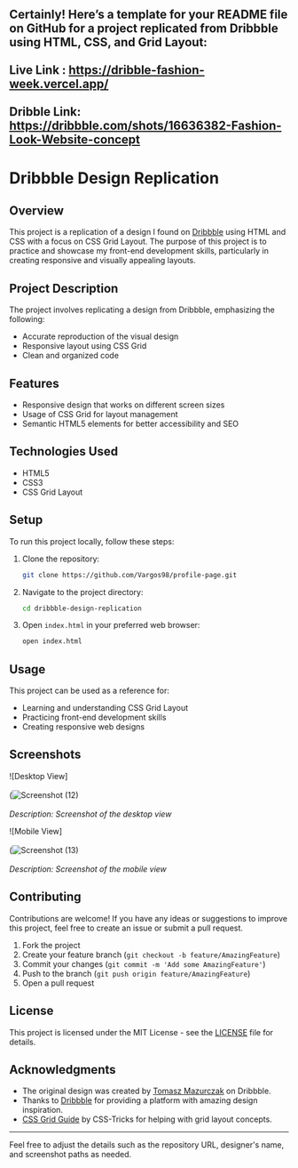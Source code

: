 Certainly! Here’s a template for your README file on GitHub for a project replicated from Dribbble using HTML, CSS, and Grid Layout:<br/><br/>
Live Link : https://dribble-fashion-week.vercel.app/ <br/><br/>
Dribble Link: https://dribbble.com/shots/16636382-Fashion-Look-Website-concept
---

# Dribbble Design Replication

## Overview
This project is a replication of a design I found on [Dribbble]((https://dribbble.com/shots/16636382-Fashion-Look-Website-concept)) using HTML and CSS with a focus on CSS Grid Layout. The purpose of this project is to practice and showcase my front-end development skills, particularly in creating responsive and visually appealing layouts.



## Project Description
The project involves replicating a design from Dribbble, emphasizing the following:
- Accurate reproduction of the visual design
- Responsive layout using CSS Grid
- Clean and organized code

## Features
- Responsive design that works on different screen sizes
- Usage of CSS Grid for layout management
- Semantic HTML5 elements for better accessibility and SEO

## Technologies Used
- HTML5
- CSS3
- CSS Grid Layout

## Setup
To run this project locally, follow these steps:
1. Clone the repository:
    ```bash
    git clone https://github.com/Vargos98/profile-page.git
    ```
2. Navigate to the project directory:
    ```bash
    cd dribbble-design-replication
    ```
3. Open `index.html` in your preferred web browser:
    ```bash
    open index.html
    ```

## Usage
This project can be used as a reference for:
- Learning and understanding CSS Grid Layout
- Practicing front-end development skills
- Creating responsive web designs

## Screenshots
![Desktop View] <br/><br/>
(![Screenshot (12)](https://github.com/Vargos98/profile-page/assets/127929058/496518d0-dbf2-4a06-bd22-5fce20e864b0)
<br/><br/>
*Description: Screenshot of the desktop view*

![Mobile View] <br/><br/>
(![Screenshot (13)](https://github.com/Vargos98/profile-page/assets/127929058/4e5614e6-46f9-4d2d-94f5-482159d54d0e)
<br/><br/>
*Description: Screenshot of the mobile view*

## Contributing
Contributions are welcome! If you have any ideas or suggestions to improve this project, feel free to create an issue or submit a pull request.

1. Fork the project
2. Create your feature branch (`git checkout -b feature/AmazingFeature`)
3. Commit your changes (`git commit -m 'Add some AmazingFeature'`)
4. Push to the branch (`git push origin feature/AmazingFeature`)
5. Open a pull request

## License
This project is licensed under the MIT License - see the [LICENSE](LICENSE) file for details.

## Acknowledgments
- The original design was created by [Tomasz Mazurczak](https://dribbble.com/thomsoon_com) on Dribbble.
- Thanks to [Dribbble](https://dribbble.com/) for providing a platform with amazing design inspiration.
- [CSS Grid Guide](https://css-tricks.com/snippets/css/complete-guide-grid/) by CSS-Tricks for helping with grid layout concepts.

---

Feel free to adjust the details such as the repository URL, designer's name, and screenshot paths as needed.
